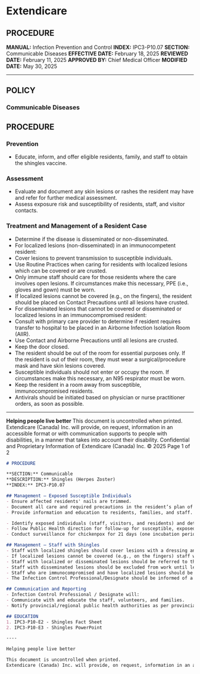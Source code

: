 # Extendicare

## PROCEDURE
**MANUAL:** Infection Prevention and Control
**INDEX:** IPC3-P10.07
**SECTION:** Communicable Diseases
**EFFECTIVE DATE:** February 18, 2025
**REVIEWED DATE:** February 11, 2025
**APPROVED BY:** Chief Medical Officer
**MODIFIED DATE:** May 30, 2025

----

## POLICY
### Communicable Diseases

## PROCEDURE

### Prevention
- Educate, inform, and offer eligible residents, family, and staff to obtain the shingles vaccine.

### Assessment
- Evaluate and document any skin lesions or rashes the resident may have and refer for further medical assessment.
- Assess exposure risk and susceptibility of residents, staff, and visitor contacts.

### Treatment and Management of a Resident Case
- Determine if the disease is disseminated or non-disseminated.
- For localized lesions (non-disseminated) in an immunocompetent resident:
- Cover lesions to prevent transmission to susceptible individuals.
- Use Routine Practices when caring for residents with localized lesions which can be covered or are crusted.
- Only immune staff should care for those residents where the care involves open lesions. If circumstances make this necessary, PPE (i.e., gloves and gown) must be worn.
- If localized lesions cannot be covered (e.g., on the fingers), the resident should be placed on Contact Precautions until all lesions have crusted.
- For disseminated lesions that cannot be covered or disseminated or localized lesions in an immunocompromised resident:
- Consult with primary care provider to determine if resident requires transfer to hospital to be placed in an Airborne Infection Isolation Room (AIIR).
- Use Contact and Airborne Precautions until all lesions are crusted.
- Keep the door closed.
- The resident should be out of the room for essential purposes only. If the resident is out of their room, they must wear a surgical/procedure mask and have skin lesions covered.
- Susceptible individuals should not enter or occupy the room. If circumstances make this necessary, an N95 respirator must be worn.
- Keep the resident in a room away from susceptible, immunocompromised residents.
- Antivirals should be initiated based on physician or nurse practitioner orders, as soon as possible.

----

**Helping people live better**
This document is uncontrolled when printed.
Extendicare (Canada) Inc. will provide, on request, information in an accessible format or with communication supports to people with disabilities, in a manner that takes into account their disability. Confidential and Proprietary Information of Extendicare (Canada) Inc. © 2025
Page 1 of 2

```markdown
# PROCEDURE

**SECTION:** Communicable
**DESCRIPTION:** Shingles (Herpes Zoster)
**INDEX:** IPC3-P10.07

## Management – Exposed Susceptible Individuals
- Ensure affected residents' nails are trimmed.
- Document all care and required precautions in the resident’s plan of care.
- Provide information and education to residents, families, and staff.

- Identify exposed individuals (staff, visitors, and residents) and determine immune status, if possible.
- Follow Public Health direction for follow-up for susceptible, exposed individuals.
- Conduct surveillance for chickenpox for 21 days (one incubation period) after the last exposure to shingles. For those who have received varicella zoster immunoglobulin (VZIG) and where immunocompromised individuals are involved, surveillance should continue for 28 days.

## Management – Staff with Shingles
- Staff with localized shingles should cover lesions with a dressing and where possible, with clothing when working.
- If localized lesions cannot be covered (e.g., on the fingers) staff will be excluded from work until lesions are crusted.
- Staff with localized or disseminated lesions should be referred to their primary care provider as soon as possible for necessary interventions.
- Staff with disseminated lesions should be excluded from work until lesions are crusted.
- Staff who are immunocompromised and have localized lesions should be excluded from work until lesions are crusted.
- The Infection Control Professional/Designate should be informed of a staff member with a suspected or confirmed case of disseminated or uncovered localized lesions as soon as possible.

## Communication and Reporting
- Infection Control Professional / Designate will:
- Communicate with and educate the staff, volunteers, and families.
- Notify provincial/regional public health authorities as per provincial/regional requirements.

## EDUCATION
1. IPC3-P10-E2 - Shingles Fact Sheet
2. IPC3-P10-E3 - Shingles PowerPoint

----

Helping people live better

This document is uncontrolled when printed.
Extendicare (Canada) Inc. will provide, on request, information in an accessible format or with communication supports to people with disabilities, in a manner that takes into account their disability. Confidential and Proprietary Information of Extendicare (Canada) Inc. © 2025
```